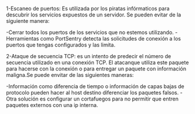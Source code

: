 1-Escaneo de puertos: Es utilizada por los piratas infórmaticos para descubrir los servicios expuestos de un servidor. Se pueden evitar de la siguiente manera:

-Cerrar todos los puertos de los servicios que no estemos utilizando.
-Herramientas como PortSentry detecta las solicitudes de conexión a los puertos que tengas configurados y las limita.

2-Ataque de secuencia TCP: es un intento de predecir el número de secuencia utilizado en una conexión TCP. El atacanque utiliza este paquete para hacerse con la conexión o para entregar un paquete con información maligna.Se puede envitar de las siguientes maneras:

-Información como diferencia de tiempo o información de capas bajas de protocolo pueden hacer al host destino diferenciar los paquetes falsos.
-Otra solución es configurar un cortafuegos para no permitir que entren paquetes externos con una ip interna.